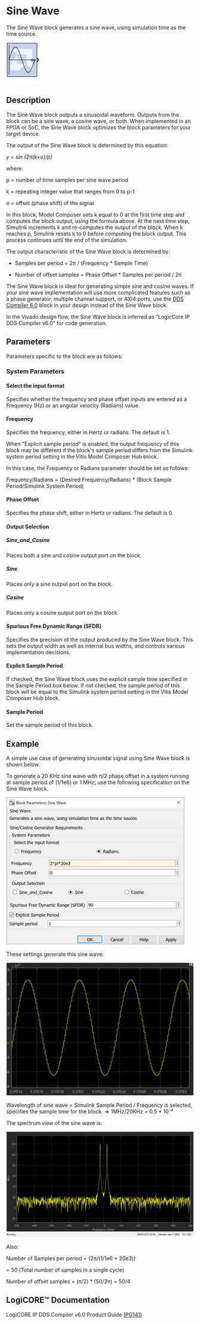 # Sine Wave

The Sine Wave block generates a sine wave, using simulation time
as the time source.

![](./Images/block.png)

## Description

The Sine Wave block outputs a sinusoidal waveform. Outputs from
the block can be a sine wave, a cosine wave, or both. When implemented
in an FPGA or SoC, the Sine Wave block optimizes the block
parameters for your target device.

The output of the Sine Wave block is determined by this equation:

*y = sin (2π(k+o)/p)*

where:

p = number of time samples per sine wave period

k = repeating integer value that ranges from 0 to p-1

o = offset (phase shift) of the signal

In this block, Model Composer sets k equal to 0 at the first time step
and computes the block output, using the formula above. At the next time
step, Simulink increments k and re-computes the output of the block.
When k reaches p, Simulink resets k to 0 before computing the block
output. This process continues until the end of the simulation.

The output characteristic of the Sine Wave block is determined by:

* Samples per period = 2π / (Frequency \* Sample Time)

* Number of offset samples = Phase Offset \* Samples per period / 2π

The Sine Wave block is ideal for generating simple sine and cosine
waves. If your sine wave implementation will use more complicated
features such as a phase generator, multiple channel support, or AXI4
ports, use the [DDS Compiler 6.0](../../HDL/dds_compiler_v6_0/README.md) block in
your design instead of the Sine Wave block.

In the Vivado design flow, the Sine Wave block is inferred as "LogicCore
IP DDS Compiler v6.0" for code generation.

## Parameters

Parameters specific to the block are as follows:

### System Parameters  
#### Select the input format  
Specifies whether the frequency and phase offset inputs are entered as a
Frequency (Hz) or an angular velocity (Radians) value.

#### Frequency  
Specifies the frequency, either in Hertz or radians. The default is 1.

<div class="noteBox">
When "Explicit sample period" is enabled, the output frequency of this block may be different if the block's sample period differs from the Simulink system period setting in the Vitis Model Composer Hub block.

In this case, the Frequency or Radians parameter should be set as follows:

Frequency/Radians = (Desired Frequency/Radians) * (Block Sample Period/Simulink System Period)
</div>

#### Phase Offset  
Specifies the phase shift, either in Hertz or radians. The default is 0.

#### Output Selection  
##### Sine_and_Cosine  
Places both a sine and cosine output port on the block.

##### Sine  
Places only a sine output port on the block.

##### Cosine  
Places only a cosine output port on the block.

#### Spurious Free Dynamic Range (SFDR)  
Specifies the precision of the output produced by the Sine Wave block.
This sets the output width as well as internal bus widths, and controls
various implementation decisions.

#### Explicit Sample Period  
If checked, the Sine Wave block uses the explicit sample time specified
in the Sample Period box below. If not checked, the sample period of this block will be equal to the Simulink system period setting in the Vitis Model Composer Hub block.

#### Sample Period  
Set the sample period of this block.



## Example

A simple use case of generating sinusoidal signal using Sine Wave block
is shown below.

To generate a 20 KHz sine wave with π/2 phase offset in a system running
at sample period of (1/1e6) or 1 MHz, use the following specification on
the Sine Wave block.


![](./Images/bnd1647546704015.png)

These settings generate this sine wave:


![](./Images/uae1555437383080.png)

Wavelength of sine wave = Simulink Sample Period / Frequency is
selected, specifies the sample time for the block. =\> 1MHz/20KHz = 0.5
\* 10⁻⁴

The spectrum view of the sine wave is:


![](./Images/mae1555437377586.png)

Also:

Number of Samples per period = (2π/(1/1e6 \* 20e3))

= 50 (Total number of samples in a single cycle)

Number of offset samples = (π/2) \* (50/2π) = 50/4

## LogiCORE™ Documentation

LogiCORE IP DDS Compiler v6.0 Product
Guide [(PG141)](https://docs.xilinx.com/access/sources/ud/document?isLatest=true&url=pg141-dds-compiler&ft:locale=en-US)
